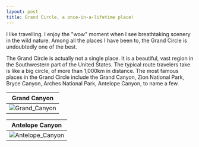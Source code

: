 ```yaml
---
layout: post
title: Grand Circle, a once-in-a-lifetime place!
---
```


I like travelling. I enjoy the "wow" moment when I see breathtaking scenery in the wild nature. Among all the places I have been to, the Grand Circle is undoubtedly one of the best.

The Grand Circle is actually not a single place. It is a beautiful, vast region in the Southwestern part of the United States. The typical route travelers take is like a big circle, of more than 1,000km in distance. The most famous places in the Grand Circle include the Grand Canyon, Zion National Park, Bryce Canyon, Arches National Park, Antelope Canyon, to name a few.

| Grand Canyon |
|---|
|![Grand_Canyon](../images/Grand_Canyon.jpg)|

|Antelope Canyon|
|---|
|![Antelope_Canyon](../images/Antelope_Canyon.JPG)|
